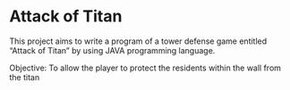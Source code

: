 # Attack of Titan
This project aims to write a program of a tower defense game entitled “Attack of Titan” by using JAVA programming language. 

Objective: To allow the player to protect the residents within the wall from the titan
